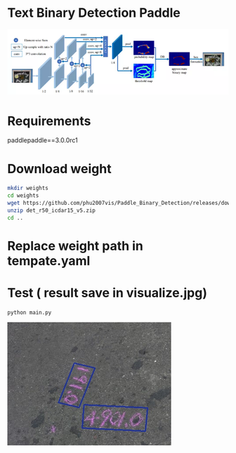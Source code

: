 # Text Binary Detection Paddle
![plot](images/db_net.png)
# Requirements
paddlepaddle==3.0.0rc1
# Download weight 
```bash
mkdir weights
cd weights
wget https://github.com/phu2007vis/Paddle_Binary_Detection/releases/download/sdsd/det_r50_icdar15_v5.zip
unzip det_r50_icdar15_v5.zip
cd ..
```
# Replace weight path in tempate.yaml

# Test ( result save in visualize.jpg)
```bash
python main.py
```
![plot](images/visualize.jpg)
